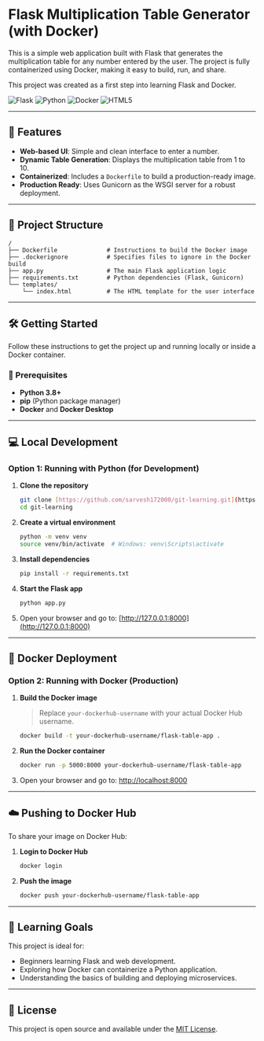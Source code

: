 # Flask Multiplication Table Generator (with Docker)

This is a simple web application built with Flask that generates the multiplication table for any number entered by the user. The project is fully containerized using Docker, making it easy to build, run, and share.

This project was created as a first step into learning Flask and Docker.

![Flask](https://img.shields.io/badge/Flask-000000?style=for-the-badge&logo=flask&logoColor=white)
![Python](https://img.shields.io/badge/Python-3776AB?style=for-the-badge&logo=python&logoColor=white)
![Docker](https://img.shields.io/badge/Docker-2496ED?style=for-the-badge&logo=docker&logoColor=white)
![HTML5](https://img.shields.io/badge/HTML5-E34F26?style=for-the-badge&logo=html5&logoColor=white)

---

## 🚀 Features

- **Web-based UI**: Simple and clean interface to enter a number.
- **Dynamic Table Generation**: Displays the multiplication table from 1 to 10.
- **Containerized**: Includes a `Dockerfile` to build a production-ready image.
- **Production Ready**: Uses Gunicorn as the WSGI server for a robust deployment.

---

## 📁 Project Structure

```
/
├── Dockerfile              # Instructions to build the Docker image
├── .dockerignore           # Specifies files to ignore in the Docker build
├── app.py                  # The main Flask application logic
├── requirements.txt        # Python dependencies (Flask, Gunicorn)
└── templates/
    └── index.html          # The HTML template for the user interface
```

---

## 🛠️ Getting Started

Follow these instructions to get the project up and running locally or inside a Docker container.

### 🔧 Prerequisites

- **Python 3.8+**
- **pip** (Python package manager)
- **Docker** and **Docker Desktop**

---

## 💻 Local Development

### Option 1: Running with Python (for Development)

1. **Clone the repository**
   ```bash
   git clone [https://github.com/sarvesh172000/git-learning.git](https://github.com/sarvesh172000/flask-docker-table-app.git)
   cd git-learning
   ```

2. **Create a virtual environment**
   ```bash
   python -m venv venv
   source venv/bin/activate  # Windows: venv\Scripts\activate
   ```

3. **Install dependencies**
   ```bash
   pip install -r requirements.txt
   ```

4. **Start the Flask app**
   ```bash
   python app.py
   ```

5. Open your browser and go to: [http://127.0.0.1:8000](http://127.0.0.1:8000)

---

## 🐳 Docker Deployment

### Option 2: Running with Docker (Production)

1. **Build the Docker image**
   > Replace `your-dockerhub-username` with your actual Docker Hub username.

   ```bash
   docker build -t your-dockerhub-username/flask-table-app .
   ```

2. **Run the Docker container**
   ```bash
   docker run -p 5000:8000 your-dockerhub-username/flask-table-app
   ```

3. Open your browser and go to: [http://localhost:8000](http://localhost:8000)

---

## ☁️ Pushing to Docker Hub

To share your image on Docker Hub:

1. **Login to Docker Hub**
   ```bash
   docker login
   ```

2. **Push the image**
   ```bash
   docker push your-dockerhub-username/flask-table-app
   ```

---

## 🧠 Learning Goals

This project is ideal for:

- Beginners learning Flask and web development.
- Exploring how Docker can containerize a Python application.
- Understanding the basics of building and deploying microservices.

---

## 📃 License

This project is open source and available under the [MIT License](LICENSE).
